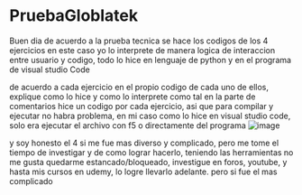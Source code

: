 # PruebaGloblatek
Buen dia de acuerdo a la prueba tecnica se hace los codigos de los 4 ejercicios 
en este caso yo lo interprete de manera logica de interaccion entre usuario y codigo, todo lo hice en lenguaje de python
y en el programa de visual studio Code

de acuerdo a cada ejercicio en el propio codigo de cada uno de ellos, explique como lo hice y como lo interprete como tal en la parte de comentarios
hice un codigo por cada ejercicio, asi que para compilar y ejecutar no habra problema, en mi caso como lo hice en visual studio code, solo era ejecutar el archivo
con f5 o directamente del programa
![image](https://github.com/D8vidnight/PruebaGloblatek/assets/101611261/f95c9449-1cab-462d-8c7d-00513151acaa)

y soy honesto el 4 si me fue mas diverso y complicado, pero me tome el tiempo de investigar y de como lograr hacerlo, teniendo las herramientas no me gusta quedarme 
estancado/bloqueado, investigue en foros, youtube, y hasta mis cursos en udemy, lo logre llevarlo adelante. pero si fue el mas complicado
